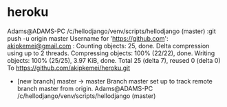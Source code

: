 heroku
======
Adams@ADAMS-PC /c/hellodjango/venv/scripts/hellodjango (master)
:git push -u origin master
Username for 'https://github.com': akipkemei@gmail.com
:
Counting objects: 25, done.
Delta compression using up to 2 threads.
Compressing objects: 100% (22/22), done.
Writing objects: 100% (25/25), 3.97 KiB, done.
Total 25 (delta 7), reused 0 (delta 0)
To https://github.com/akipkemei/heroku.git
 * [new branch]      master -> master
Branch master set up to track remote branch master from origin.
Adams@ADAMS-PC /c/hellodjango/venv/scripts/hellodjango (master)
